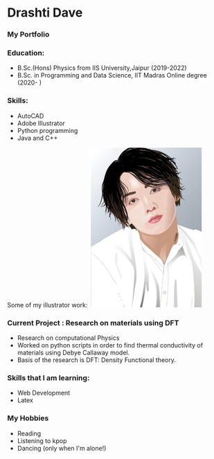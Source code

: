 # Drashti Dave
### My Portfolio

### Education:
- B.Sc.(Hons) Physics from IIS University,Jaipur (2019-2022)
- B.Sc. in Programming and Data Science, IIT Madras Online degree (2020- )

### Skills:
- AutoCAD
- Adobe Illustrator
- Python programming
- Java and C++

Some of my illustrator work:
![portrait](/images/portrait.png)


### Current Project : Research on materials using DFT
- Research on computational Physics
- Worked on python scripts in order to find thermal conductivity of materials using Debye Callaway model.
- Basis of the research is DFT: Density Functional theory.

### Skills that I am learning:
- Web Development
- Latex

### My Hobbies 
- Reading
- Listening to kpop
- Dancing (only when I'm alone!)
